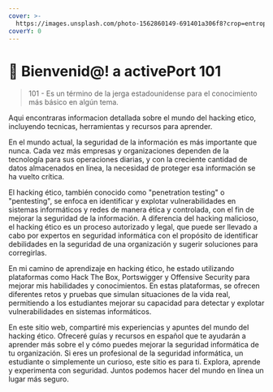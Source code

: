 ```yaml
---
cover: >-
  https://images.unsplash.com/photo-1562860149-691401a306f8?crop=entropy&cs=tinysrgb&fm=jpg&ixid=MnwxOTcwMjR8MHwxfHNlYXJjaHw5fHxoYWNrZXJ8ZW58MHx8fHwxNjc4NDE1OTU5&ixlib=rb-4.0.3&q=80
coverY: 0
---
```


# 👋 Bienvenid@! a activePort 101

> 101 - Es un término de la jerga estadounidense para el conocimiento más básico en algún tema.



Aqui encontraras informacion detallada sobre el mundo del hacking etico, incluyendo tecnicas, herramientas y recursos para aprender.

En el mundo actual, la seguridad de la información es más importante que nunca. Cada vez más empresas y organizaciones dependen de la tecnología para sus operaciones diarias, y con la creciente cantidad de datos almacenados en línea, la necesidad de proteger esa información se ha vuelto crítica.

El hacking ético, también conocido como "penetration testing" o "pentesting", se enfoca en identificar y explotar vulnerabilidades en sistemas informáticos y redes de manera ética y controlada, con el fin de mejorar la seguridad de la información. A diferencia del hacking malicioso, el hacking ético es un proceso autorizado y legal, que puede ser llevado a cabo por expertos en seguridad informática con el propósito de identificar debilidades en la seguridad de una organización y sugerir soluciones para corregirlas.

En mi camino de aprendizaje en hacking ético, he estado utilizando plataformas como Hack The Box, Portswigger y Offensive Security para mejorar mis habilidades y conocimientos. En estas plataformas, se ofrecen diferentes retos y pruebas que simulan situaciones de la vida real, permitiendo a los estudiantes mejorar su capacidad para detectar y explotar vulnerabilidades en sistemas informáticos.

En este sitio web, compartiré mis experiencias y apuntes del mundo del hacking ético. Ofreceré guías y recursos en español que te ayudarán a aprender más sobre el y cómo puedes mejorar la seguridad informática de tu organización. Si eres un profesional de la seguridad informática, un estudiante o simplemente un curioso, este sitio es para ti. Explora, aprende y experimenta con seguridad. Juntos podemos hacer del mundo en línea un lugar más seguro.
